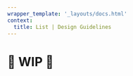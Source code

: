 ```yaml
---
wrapper_template: '_layouts/docs.html'
context:
  title: List | Design Guidelines
---
```


# 🚧 WIP 🚧
